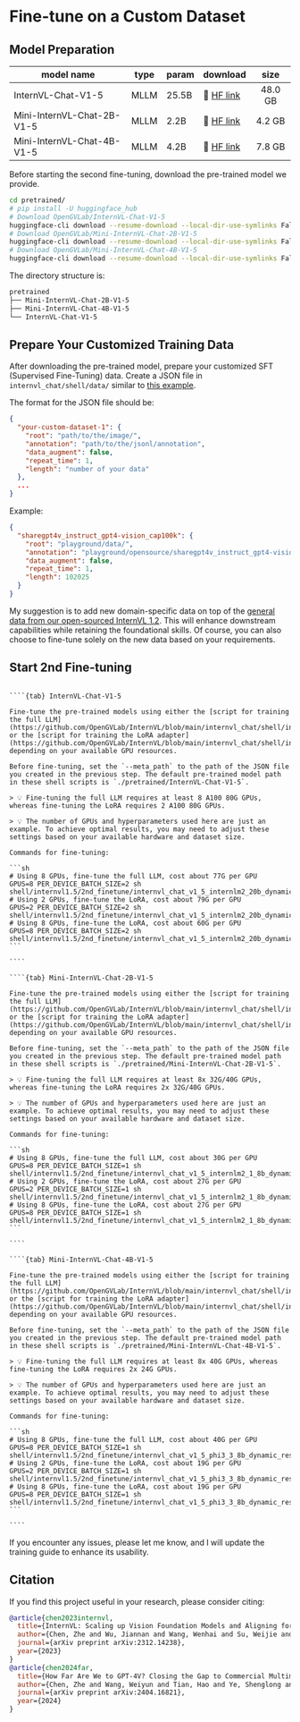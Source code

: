 # Fine-tune on a Custom Dataset

## Model Preparation

| model name                 | type | param | download                                                                  |  size   |
| -------------------------- | ---- | ----- | ------------------------------------------------------------------------- | :-----: |
| InternVL-Chat-V1-5         | MLLM | 25.5B | 🤗 [HF link](https://huggingface.co/OpenGVLab/Mini-InternVL-Chat-V1-5)    | 48.0 GB |
| Mini-InternVL-Chat-2B-V1-5 | MLLM | 2.2B  | 🤗 [HF link](https://huggingface.co/OpenGVLab/Mini-InternVL-Chat-2B-V1-5) | 4.2 GB  |
| Mini-InternVL-Chat-4B-V1-5 | MLLM | 4.2B  | 🤗 [HF link](https://huggingface.co/OpenGVLab/Mini-InternVL-Chat-4B-V1-5) | 7.8 GB  |

Before starting the second fine-tuning, download the pre-trained model we provide.

```sh
cd pretrained/
# pip install -U huggingface_hub
# Download OpenGVLab/InternVL-Chat-V1-5
huggingface-cli download --resume-download --local-dir-use-symlinks False OpenGVLab/InternVL-Chat-V1-5 --local-dir InternVL-Chat-V1-5
# Download OpenGVLab/Mini-InternVL-Chat-2B-V1-5
huggingface-cli download --resume-download --local-dir-use-symlinks False OpenGVLab/Mini-InternVL-Chat-2B-V1-5 --local-dir Mini-InternVL-Chat-2B-V1-5
# Download OpenGVLab/Mini-InternVL-Chat-4B-V1-5
huggingface-cli download --resume-download --local-dir-use-symlinks False OpenGVLab/Mini-InternVL-Chat-4B-V1-5 --local-dir Mini-InternVL-Chat-4B-V1-5
```

The directory structure is:

```sh
pretrained
├── Mini-InternVL-Chat-2B-V1-5
├── Mini-InternVL-Chat-4B-V1-5
└── InternVL-Chat-V1-5
```

## Prepare Your Customized Training Data

After downloading the pre-trained model, prepare your customized SFT (Supervised Fine-Tuning) data. Create a JSON file in `internvl_chat/shell/data/` similar to [this example](https://github.com/OpenGVLab/InternVL/blob/main/internvl_chat/shell/data/internvl_1_2_finetune.json).

The format for the JSON file should be:

```json
{
  "your-custom-dataset-1": {
    "root": "path/to/the/image/",
    "annotation": "path/to/the/jsonl/annotation",
    "data_augment": false,
    "repeat_time": 1,
    "length": "number of your data"
  },
  ...
}
```

Example:

```json
{
  "sharegpt4v_instruct_gpt4-vision_cap100k": {
    "root": "playground/data/",
    "annotation": "playground/opensource/sharegpt4v_instruct_gpt4-vision_cap100k.jsonl",
    "data_augment": false,
    "repeat_time": 1,
    "length": 102025
  }
}
```

My suggestion is to add new domain-specific data on top of the [general data from our open-sourced InternVL 1.2](../internvl1.2/internvl_chat.md#training-datasets-preparation). This will enhance downstream capabilities while retaining the foundational skills. Of course, you can also choose to fine-tune solely on the new data based on your requirements.

## Start 2nd Fine-tuning

`````{tabs}

````{tab} InternVL-Chat-V1-5

Fine-tune the pre-trained models using either the [script for training the full LLM](https://github.com/OpenGVLab/InternVL/blob/main/internvl_chat/shell/internvl1.5/2nd_finetune/internvl_chat_v1_5_internlm2_20b_dynamic_res_2nd_finetune_full.sh)
or the [script for training the LoRA adapter](https://github.com/OpenGVLab/InternVL/blob/main/internvl_chat/shell/internvl1.5/2nd_finetune/internvl_chat_v1_5_internlm2_20b_dynamic_res_2nd_finetune_lora.sh), depending on your available GPU resources.

Before fine-tuning, set the `--meta_path` to the path of the JSON file you created in the previous step. The default pre-trained model path in these shell scripts is `./pretrained/InternVL-Chat-V1-5`.

> 💡 Fine-tuning the full LLM requires at least 8 A100 80G GPUs, whereas fine-tuning the LoRA requires 2 A100 80G GPUs.

> 💡 The number of GPUs and hyperparameters used here are just an example. To achieve optimal results, you may need to adjust these settings based on your available hardware and dataset size.

Commands for fine-tuning:

```sh
# Using 8 GPUs, fine-tune the full LLM, cost about 77G per GPU
GPUS=8 PER_DEVICE_BATCH_SIZE=2 sh shell/internvl1.5/2nd_finetune/internvl_chat_v1_5_internlm2_20b_dynamic_res_2nd_finetune_full.sh
# Using 2 GPUs, fine-tune the LoRA, cost about 79G per GPU
GPUS=2 PER_DEVICE_BATCH_SIZE=2 sh shell/internvl1.5/2nd_finetune/internvl_chat_v1_5_internlm2_20b_dynamic_res_2nd_finetune_lora.sh
# Using 8 GPUs, fine-tune the LoRA, cost about 60G per GPU
GPUS=8 PER_DEVICE_BATCH_SIZE=2 sh shell/internvl1.5/2nd_finetune/internvl_chat_v1_5_internlm2_20b_dynamic_res_2nd_finetune_lora.sh
```

````

````{tab} Mini-InternVL-Chat-2B-V1-5

Fine-tune the pre-trained models using either the [script for training the full LLM](https://github.com/OpenGVLab/InternVL/blob/main/internvl_chat/shell/internvl1.5/2nd_finetune/internvl_chat_v1_5_internlm2_1_8b_dynamic_res_2nd_finetune_full.sh)
or the [script for training the LoRA adapter](https://github.com/OpenGVLab/InternVL/blob/main/internvl_chat/shell/internvl1.5/2nd_finetune/internvl_chat_v1_5_internlm2_1_8b_dynamic_res_2nd_finetune_lora.sh), depending on your available GPU resources.

Before fine-tuning, set the `--meta_path` to the path of the JSON file you created in the previous step. The default pre-trained model path in these shell scripts is `./pretrained/Mini-InternVL-Chat-2B-V1-5`.

> 💡 Fine-tuning the full LLM requires at least 8x 32G/40G GPUs, whereas fine-tuning the LoRA requires 2x 32G/40G GPUs.

> 💡 The number of GPUs and hyperparameters used here are just an example. To achieve optimal results, you may need to adjust these settings based on your available hardware and dataset size.

Commands for fine-tuning:

```sh
# Using 8 GPUs, fine-tune the full LLM, cost about 30G per GPU
GPUS=8 PER_DEVICE_BATCH_SIZE=1 sh shell/internvl1.5/2nd_finetune/internvl_chat_v1_5_internlm2_1_8b_dynamic_res_2nd_finetune_full.sh
# Using 2 GPUs, fine-tune the LoRA, cost about 27G per GPU
GPUS=2 PER_DEVICE_BATCH_SIZE=1 sh shell/internvl1.5/2nd_finetune/internvl_chat_v1_5_internlm2_1_8b_dynamic_res_2nd_finetune_lora.sh
# Using 8 GPUs, fine-tune the LoRA, cost about 27G per GPU
GPUS=8 PER_DEVICE_BATCH_SIZE=1 sh shell/internvl1.5/2nd_finetune/internvl_chat_v1_5_internlm2_1_8b_dynamic_res_2nd_finetune_lora.sh
```

````

````{tab} Mini-InternVL-Chat-4B-V1-5

Fine-tune the pre-trained models using either the [script for training the full LLM](https://github.com/OpenGVLab/InternVL/blob/main/internvl_chat/shell/internvl1.5/2nd_finetune/internvl_chat_v1_5_phi3_3_8b_dynamic_res_2nd_finetune_full.sh)
or the [script for training the LoRA adapter](https://github.com/OpenGVLab/InternVL/blob/main/internvl_chat/shell/internvl1.5/2nd_finetune/internvl_chat_v1_5_phi3_3_8b_dynamic_res_2nd_finetune_lora.sh), depending on your available GPU resources.

Before fine-tuning, set the `--meta_path` to the path of the JSON file you created in the previous step. The default pre-trained model path in these shell scripts is `./pretrained/Mini-InternVL-Chat-4B-V1-5`.

> 💡 Fine-tuning the full LLM requires at least 8x 40G GPUs, whereas fine-tuning the LoRA requires 2x 24G GPUs.

> 💡 The number of GPUs and hyperparameters used here are just an example. To achieve optimal results, you may need to adjust these settings based on your available hardware and dataset size.

Commands for fine-tuning:

```sh
# Using 8 GPUs, fine-tune the full LLM, cost about 40G per GPU
GPUS=8 PER_DEVICE_BATCH_SIZE=1 sh shell/internvl1.5/2nd_finetune/internvl_chat_v1_5_phi3_3_8b_dynamic_res_2nd_finetune_full.sh
# Using 2 GPUs, fine-tune the LoRA, cost about 19G per GPU
GPUS=2 PER_DEVICE_BATCH_SIZE=1 sh shell/internvl1.5/2nd_finetune/internvl_chat_v1_5_phi3_3_8b_dynamic_res_2nd_finetune_lora.sh
# Using 8 GPUs, fine-tune the LoRA, cost about 19G per GPU
GPUS=8 PER_DEVICE_BATCH_SIZE=1 sh shell/internvl1.5/2nd_finetune/internvl_chat_v1_5_phi3_3_8b_dynamic_res_2nd_finetune_lora.sh
```

````

`````

If you encounter any issues, please let me know, and I will update the training guide to enhance its usability.

## Citation

If you find this project useful in your research, please consider citing:

```BibTeX
@article{chen2023internvl,
  title={InternVL: Scaling up Vision Foundation Models and Aligning for Generic Visual-Linguistic Tasks},
  author={Chen, Zhe and Wu, Jiannan and Wang, Wenhai and Su, Weijie and Chen, Guo and Xing, Sen and Zhong, Muyan and Zhang, Qinglong and Zhu, Xizhou and Lu, Lewei and Li, Bin and Luo, Ping and Lu, Tong and Qiao, Yu and Dai, Jifeng},
  journal={arXiv preprint arXiv:2312.14238},
  year={2023}
}
@article{chen2024far,
  title={How Far Are We to GPT-4V? Closing the Gap to Commercial Multimodal Models with Open-Source Suites},
  author={Chen, Zhe and Wang, Weiyun and Tian, Hao and Ye, Shenglong and Gao, Zhangwei and Cui, Erfei and Tong, Wenwen and Hu, Kongzhi and Luo, Jiapeng and Ma, Zheng and others},
  journal={arXiv preprint arXiv:2404.16821},
  year={2024}
}
```

<br>
<br>
